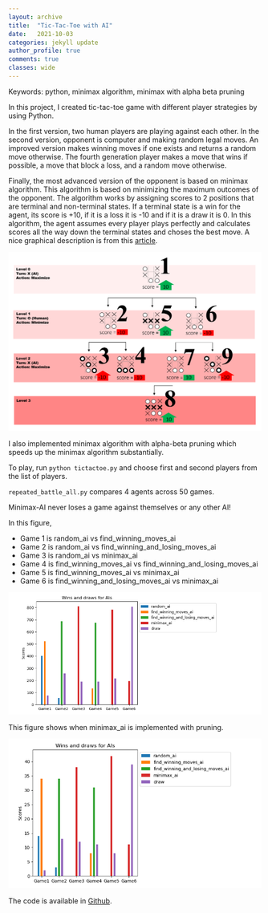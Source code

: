 ```yaml
---
layout: archive
title:  "Tic-Tac-Toe with AI"
date:   2021-10-03
categories: jekyll update
author_profile: true
comments: true
classes: wide
---
```


Keywords: python, minimax algorithm, minimax with alpha beta pruning

In this project, I created tic-tac-toe game with different player strategies by using Python. 

In the first version, two human players are playing against each other. In the second version, opponent is computer and making random legal moves. An improved version makes winning moves if one exists and returns a random move otherwise. The fourth generation player makes a move that wins if possible, a move that block a loss, and a random move otherwise.

Finally, the most advanced version of the opponent is based on minimax algorithm. This algorithm is based on minimizing the maximum outcomes of the opponent. The algorithm works by assigning scores to 2 positions that are terminal and non-terminal states. If a terminal state is a win for the agent, its score is +10, if it is a loss it is -10 and if it is a draw it is 0. In this algorithm, the agent assumes every player plays perfectly and calculates scores all the way down the terminal states and choses the best move. A nice graphical description is from this [article](https://www.freecodecamp.org/news/how-to-make-your-tic-tac-toe-game-unbeatable-by-using-the-minimax-algorithm-9d690bad4b37/).

![minimax](/assets/images/minimax.png) 

I also implemented minimax algorithm with alpha-beta pruning which speeds up the minimax algorithm substantially. 

To play, run `python tictactoe.py` and choose first and second players from the list of players.

`repeated_battle_all.py` compares 4 agents across 50 games. 

Minimax-AI never loses a game against themselves or any other AI!

In this figure, 
* Game 1 is random_ai vs find_winning_moves_ai
* Game 2 is random_ai vs find_winning_and_losing_moves_ai
* Game 3 is random_ai vs minimax_ai
* Game 4 is find_winning_moves_ai vs find_winning_and_losing_moves_ai
* Game 5 is find_winning_moves_ai vs minimax_ai
* Game 6 is find_winning_and_losing_moves_ai vs minimax_ai
 
![Stats](/assets/images/stats_ai_with_minimax.png)

This figure shows when minimax_ai is implemented with pruning.

![Stats](/assets/images/stats_ai_with_pruning.png)

The code is available in [Github](https://github.com/esinkarahan/python_projects/tree/main/tictactoe_ai).


